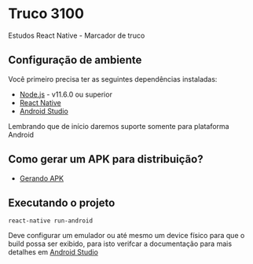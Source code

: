 Truco 3100
===============
Estudos React Native - Marcador de truco

## Configuração de ambiente

Você primeiro precisa ter as seguintes dependências instaladas:

* [Node.js](https://nodejs.org/en/) - v11.6.0 ou superior
* [React Native](https://facebook.github.io/react-native/)
* [Android Studio](https://developer.android.com/studio/?gclid=CjwKCAjw04vpBRB3EiwA0Iieaj8WIwFOfInrmLNwBee0yUvK9I9UDcVKXx61lf6EdVKIKL0JmoV_cxoCTSgQAvD_BwE)

Lembrando que de início daremos suporte somente para plataforma Android


## Como gerar um APK para distribuição?

* [Gerando APK](https://facebook.github.io/react-native/docs/signed-apk-android)

## Executando o projeto

```
react-native run-android
```

Deve configurar um emulador ou até mesmo um device físico para que o build possa ser exibido, para isto verifcar a documentação para mais detalhes em [Android Studio](https://developer.android.com/studio/?gclid=CjwKCAjw04vpBRB3EiwA0Iieaj8WIwFOfInrmLNwBee0yUvK9I9UDcVKXx61lf6EdVKIKL0JmoV_cxoCTSgQAvD_BwE)



